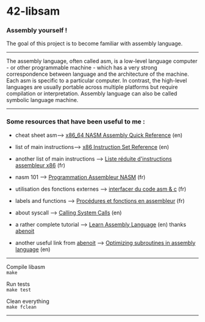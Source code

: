 # 42-libsam

### Assembly yourself !

The goal of this project is to become familiar with assembly language.

---------------------------

The assembly language, often called asm, is a low-level language computer - or other programmable machine - which has a very strong correspondence between language and the architecture of the machine. Each asm is specific to a particular computer. In contrast, the high-level languages are usually portable across multiple platforms but require compilation or interpretation. Assembly language can also be called symbolic language machine.

---------------------------

### Some resources that have been useful to me :

* cheat sheet asm--> [x86_64 NASM Assembly Quick Reference](https://www.cs.uaf.edu/2017/fall/cs301/reference/x86_64.html) (en)  
* list of main instructions--> [x86 Instruction Set Reference](https://c9x.me/x86/) (en)  
* another list of main instructions --> [Liste réduite d'instructions assembleur x86](http://jeanfrederic.gosio.free.fr/Enligne/asm/asm.html) (fr)  
* nasm 101 --> [Programmation Assembleur NASM](https://www.unilim.fr/pages_perso/tristan.vaccon/cours_nasm.pdf) (fr)  
* utilisation des fonctions externes --> [interfacer du code asm & c](https://www.commentcamarche.net/faq/8257-interfacer-du-code-assembleur-et-du-c) (fr)  
* labels and functions --> [Procédures et fonctions en assembleur](http://venom630.free.fr/geo/tutz/programmation/asm/masm32_4_procedures_fonctions/) (fr)  
* about syscall --> [Calling System Calls](https://sys.readthedocs.io/en/latest/doc/07_calling_system_calls.html) (en)  

* a rather complete tutorial --> [Learn Assembly Language](https://asmtutor.com/) (en) thanks [abenoit](https://github.com/42-abenoit)  
* another useful link from [abenoit](https://github.com/42-abenoit) --> [Optimizing subroutines in assembly language](https://www.agner.org/optimize/optimizing_assembly.pdf#%5B%7B%22num%22%3A28%2C%22gen%22%3A0%7D%2C%7B%22name%22%3A%22XYZ%22%7D%2C87%2C456%2C0%5D) (en)  

--------------------------------------------------

Compile libasm  
`make`

Run tests  
`make test`

Clean everything  
`make fclean`

--------------------------------------------------------------
